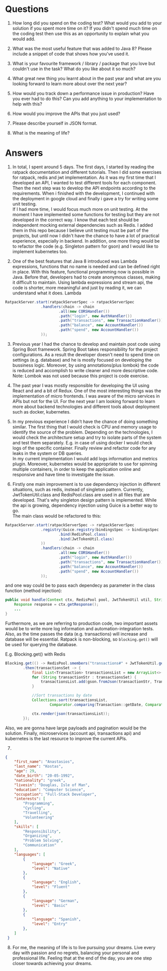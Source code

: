 # Questions
1. How long did you spend on the coding test? What would you add to your solution if you spent more time on it? If you didn't spend much time on the coding test then use this as an opportunity to explain what you would add.

2. What was the most useful feature that was added to Java 8? Please include a snippet of code that shows how you've used it.

3. What is your favourite framework / library / package that you love but couldn't use in the task? What do you like about it so much?

4. What great new thing you learnt about in the past year and what are you looking forward to learn more about over the next year?

5. How would you track down a performance issue in production? Have you ever had to do this? Can you add anything to your implementation to help with this?

6. How would you improve the APIs that you just used?

7. Please describe yourself in JSON format.

8. What is the meaning of life?

# Answers
1. In total, I spent around 5 days. The first days, I started by reading the ratpack documentation and different tutorials. Then I did some exercises for ratpack, redis and jwt implementation. As it was my first time that I developed an API, I wanted to test different tools for each component. Then the next step was to develop the API endpoints according to the requirements. When i finished with the development, I continued with the deployment in google cloud and finally i gave a try for writing some unit testing.
\
If I had more time, I would focus much more on unit testing. At the moment I have implemented some functions for testing but they are not developed in the correct way. I know that each test should be independent mocking external dependencies such as Redis. I added them in this repo because I believe unit testing must be part of the projects, but until now I didn't have the chance to have a lot of practical experience, especially in backend. In addition, one more thing would be to refactor the code (e.g. Singleton pattern for gson) and I would like to implement kubernetes too.

2. One of the best features that Java 8 introduced was Lambda expressions, functions that no name is needed and can be defined right in place. With this feature, functional programming now is possible in Java. Before that, developers had to create anonymous classes, making it difficult to maintain. Using lambda expressions and stream api, the code is shorter, more meaningful and just by reading it, we can understand what it does.
Lambda
```java
RatpackServer.start(ratpackServerSpec -> ratpackServerSpec
                .handlers(chain -> chain
                        .all(new CORSHandler())
                        .path("login", new AuthHandler())
                        .path("transactions", new TransactionHandler())
                        .path("balance", new AccountHandler())
                        .path("spend", new AccountHandler())
                ));
```

3. Previous year I had the chance to develop and maintain post code using Spring Boot framework. Spring Boot takes responsibility for the project configurations. As a result the developer doesn't need to spend time on settings (e.g. database) and he is mostly focused on developing the bussiness logic. Moreover, by using annotations(plus lombok) the code is reduced and accomplish to write cleaner and more descriptive code.
\
Note: Lombok was not used because this project is code exercise.
4. The past year I was mostly responsible for developing the UI using React and and a bit of Redux. One of the most interesting things was the implementation of micro frontends. I was aware of the micro services in APIs but not for the UI. For the next year I am looking forward to learn more about backend technologies and different tools about deployment such as docker, kubernetes.

5. In my previous experience I didn’t have the chance of doing something similar. The first thing that I would check is CPU and memory usage to identify the source of the problem. Depending on the technologies, I would check the architecture setup and try to isolate parts of the system and test them separately. E.g. in case of using docker I would check logs of the specific container. Finally review and refactor code for any leaks in the system or DB queries. 
\
In my current implementation I would add logs information and metrics plugin. Moreover, kubernetes would be appropriate to use for spinning multiple containers, in order to keep the application online and responsive and have time to investigate the issue.

6. Firstly one main improvement is to use dependency injection in different situations, such as redis, instead of singleton pattern. Currently, JwtTokenUtil.class and RedisPool.class are used in all files that are developed. That's why singleton design pattern is implemented. While the api is growing, dependency injection using Guice is a better way to go.
\
The main class would be refactored to this: 
```java
RatpackServer.start(ratpackServerSpec -> ratpackServerSpec
                .registry(Guice.registry(bindingsSpec -> bindingsSpec
                        .bind(RedisPool.class)
                        .bind(JwtTokenUtil.class)
                ))
                .handlers(chain -> chain
                        .all(new CORSHandler())
                        .path("login", new AuthHandler())
                        .path("transactions", new TransactionHandler())
                        .path("balance", new AccountHandler())
                        .path("spend", new AccountHandler())
                ));
```

and one way could be to pass each dependecy as parameter in the class function (method injection):
```java
public void handle(Context ctx, RedisPool pool, JwtTokenUtil util, String base) throws Exception {
    Response response = ctx.getResponse();
    ...
}
```

Furthermore, as we are referring to production code, two important assets would be to write more log information and automation-integration tests. Also, as the time passes the data (e.g. transactions) will increase and database will be essential. Ratpack is non-blocking, so ```blocking.get()``` will be used for querying the database. 

E.g. Blocking.get() with Redis
```java
Blocking.get(() -> RedisPool.smembers("transactions#" + JwtTokenUtil.getUidFromToken(token)))
		.then(transactionsSet -> {
			final List<Transaction> transactionsList = new ArrayList<>();
			for (String transactionStr : transactionsSet) {
				transactionsList.add(gson.fromJson(transactionStr, Transaction.class));
			}

			//Sort transactions by date
			Collections.sort(transactionsList,
					Comparator.comparing(Transaction::getDate, Comparator.reverseOrder()));

			ctx.render(json(transactionsList));
		});
```
Also, we are gonna have large payloads and pagination would be the solution. Finally, microservices (account api, transactions api) and kubernetes is the last resource to improve the current APIs.

7.
```json
{
	"first_name": "Anastasios",
	"last_name": "Kostas",
	"age": 29,
	"date_birth": "20-05-1992",
	"nationality": "greek",
	"livesin": "Douglas, Isle of Man",
	"education": "Computer Science",
	"occupation": "Full-Stack Developer",
	"interests": [
		"Programming",
		"Cycling",
		"Travelling",
		"Volunteering"
	],
	"skills": [
		"Responsibility",
		"Organizing",
		"Problem Solving",
		"Communication"
	],
	"languages": [
		{
			"language": "Greek",
			"level": "Native"
		},
		{
			"language": "English",
			"level": "Fluent"
		},
		{
			"language": "German",
			"level": "Basic"
		},
		{
			"language": "Spanish",
			"level": "Entry"
		},
	]
 }
```
8. For me, the meaning of life is to live pursuing your dreams. Live every day with passion and no regrets, balancing your personal and professional life. Feeling that at the end of the day, you are one step closer towards achieving your dreams.
